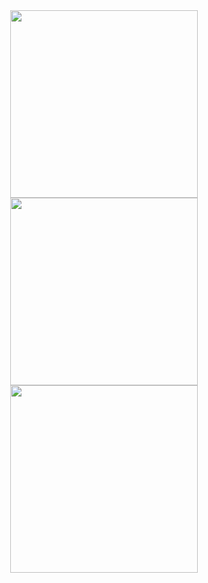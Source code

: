 <div class="row" align="center">
    <img height="300px" src="http://github-readme-stats-seven-iota-17.vercel.app/api?username=auriorx&show=reviews,discussions_started,discussions_answered,prs_merged,prs_merged_percentage&theme=gotham&cache_seconds=14400&show_icons=true" />
    <img height="300px" src="http://github-readme-stats-seven-iota-17.vercel.app/api/top-langs/?username=auriorx&layout=donut-vertical&theme=gotham" />
    <img height="300px" src="http://github-readme-stats-seven-iota-17.vercel.app/api/wakatime/?username=auriorx&theme=gotham" />    
</div>
